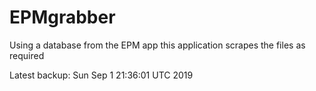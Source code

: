 # EPMgrabber
Using a database from the EPM app this application scrapes the files as required


Latest backup: Sun Sep 1 21:36:01 UTC 2019
